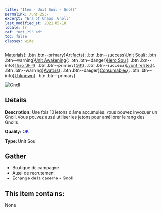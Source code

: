 ```yaml
---
title: "Item - Unit Soul - Gnoll"
permalink: /unt_253/
excerpt: "Era of Chaos  Gnoll"
last_modified_at: 2021-05-18
locale: fr
ref: "unt_253.md"
toc: false
classes: wide
---
```

 [Materials](/ItemsFR/){: .btn .btn--primary}[Artifacts](/ItemsFR/Artifacts/){: .btn .btn--success}[Unit Soul](/ItemsFR/UnitSoul/){: .btn .btn--warning}[Unit Awakening](/ItemsFR/UnitAwakening/){: .btn .btn--danger}[Hero Soul](/ItemsFR/HeroSoul/){: .btn .btn--info}[Hero Skill](/ItemsFR/HeroSkill/){: .btn .btn--primary}[Gift](/ItemsFR/Gift/){: .btn .btn--success}[Event related](/ItemsFR/Events/){: .btn .btn--warning}[Avatars](/ItemsFR/Avatars/){: .btn .btn--danger}[Consumables](/ItemsFR/Consumables/){: .btn .btn--info}[Unknown](/ItemsFR/Unknown/){: .btn .btn--primary}

 ![Gnoll](/images/u/ti_langren.jpg)

## Détails
 **Description:** Une fois 10 jetons d'âme accumulés, vous pouvez invoquer un Gnoll. Vous pouvez aussi utiliser les jetons pour améliorer le rang des Gnolls.

 **Quality:** <span style="color: #0000CD">OK</span>

 **Type:** Unit Soul

## Gather

*    Boutique de campagne 
*    Autel de recrutement 
*    Échange de la caserne - Gnoll 

## This item contains:

  None

